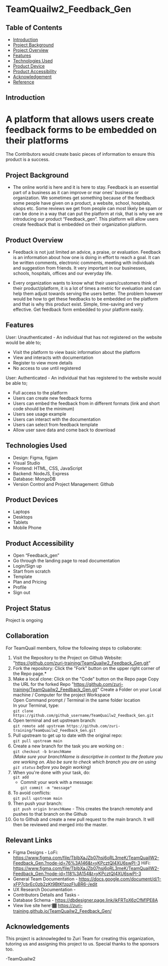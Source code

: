 # TeamQuailw2_Feedback_Gen

## Table of Contents

* [Introduction](#introduction)
* [Project Background](#project-background)
* [Project Overview](#project-overview)
* [Features](#features)
* [Technologies Used](#technologies-used)
* [Product Device](#product-device)
* [Product Accessibility](#product-accessibility)
* [Acknowledgement](#acknowledgement)
* [Reference](#reference)


## Introduction
A platform that allows users create feedback forms to be embedded on their platforms
============================================
The Contributors would create basic pieces of information to ensure this product is a success.

## Project Background
* The online world is here and it is here to stay. Feedback is an essential part of a business as it can improve or mar ones' business or organization. 
We sometimes get something because of the feedback some people have given on a product, a website, school, hospitals, shops etc. Some reviews we get from people can most likely be spam or can be done in a way that can put the platform at risk, that is why we are introducing our product “Feedback_gen”.
This platform will allow users create feedback that is embedded on their organization platform.

## Product Overview
* Feedback is not just limited an advice, a praise, or evaluation. Feedback is an information about how one is doing in effort to reach a goal. It can be written comments, electronic comments, meeting with individuals and suggestion from friends. It very important in our businesses, schools, hospitals, offices and our everyday life.

* Every organization wants to know what their users/customers think of their product/platform, it is a lot of times a metric for eveluation and can help them adjust towards serving the users better. The problem however would be how to get these feedbacks to be embedded on the platform and that is why this product exist. Simple, time-saving and very effective. Get feedback form embedded to your platform easily.

## Features

User: Unauthenticated - An individual that has not registered on the website would be able to;

* Visit the platform to view basic information about the platform
* View and interacts with documentation
* Register to view more details
* No access to use until registered

User: Authenticated - An individual that has registered to the website would be able to;
* Full access to the platform
* Users can create new feedback forms
* Users can embed the feedback from in different formats (link and short code should be the minimum)
* Users see usage example
* Users can interact with the documentation
* Users can select from feedback template
* Allow user save data and come back to download

## Technologies Used
* Design: Figma, figjam
* Visual Studio 
* Frontend: HTML, CSS, JavaScript
* Backend: NodeJS, Express
* Database: MongoDB
* Version Control and Project Management: Github

## Product Devices
* Laptops
* Desktops
* Tablets
* Mobile Phone

## Product Accessibility
* Open “Feedback_gen”
* Go through the landing page to read documentation
* Login/Sign up
* Start from scratch
* Template
* Plan and Pricing
* Profile
* Sign out

## Project Status
 Project is ongoing
 
## Collaboration
For TeamQuail members, follow the following steps to collaborate:
1. Visit the Repository to the Project on Github Website: "https://github.com/zuri-training/TeamQuailw2_Feedback_Gen.git" <br/>
2. Fork the repository: Click the "Fork" button on the upper right corner of the Repo page.* <br/>
3. Make a local clone: 
     Click on the "Code" button on the Repo page 
     Copy the URL for the forked Repo "https://github.com/zuri-training/TeamQuailw2_Feedback_Gen.git" 
     Create a Folder on your Local machine / Computer for the project Workspace <br/>
     Open Command prompt / Terminal in the same folder location <br/>
     In your Terminal, type: <br/>
        `git clone https://github.com/github_username/TeamQuailw2_Feedback_Gen.git`
4. Open terminal and set upstream branch: <br/>
    `git remote add upstream https://github.com/zuri-training/TeamQuailw2_Feedback_Gen.git`
5. Pull upstream to get up to date with the original repo:<br/>
    `git pull upstream main`
6. Create a new branch for the task you are working on :<br/>
    `git checkout -b branchName`<br/>
    *(Make sure your branchName is descriptive in context to the feature you are working on. Also be sure to check which branch you are on using `git status` before you begin working)*
7. When you're done with your task, do:<br/>
    `git add`<br/>
   - Commit your work with a message:<br/>
   `git commit -m "message"`
8. To avoid conflicts:<br/>
    `git pull upstream main`
9. Then push your branch:<br/>
    `git push origin branchName` - This creates the branch remotely and pushes to that branch on the Github
10. Go to Github and create a new pull request to the main branch. It will then be reviewed and merged into the master.

## Relevant Links
* Figma Designs -
LoFi: https://www.figma.com/file/TbIbXaJZb07hsj6oRL3meK/TeamQuailW2-Feedback_Gen.?node-id=76%3A146&t=yKPcztQI4XU6swPI-3
HiFi: https://www.figma.com/file/TbIbXaJZb07hsj6oRL3meK/TeamQuailW2-Feedback_Gen.?node-id=118%3A154&t=yKPcztQI4XU6swPI-3
* General Team Documentation - https://docs.google.com/document/d/1-xFP7cbrEc0zb2zKt9BtKfzpzFIuBR6-/edit 
* UX Research Documentation - 
* Contributors Details and Tasks - 
* Database Schema - https://dbdesigner.page.link/ikFRToX6zCfM1PE8A
* View live site here👇🏾
https://zuri-training.github.io/TeamQuailw2_Feedback_Gen/

## Acknowledgements

This project is acknowlegded to Zuri Team for creating this organization, tutoring us and assigning this project to us.
Special thanks to the sponsors too.

-TeamQuailw2







